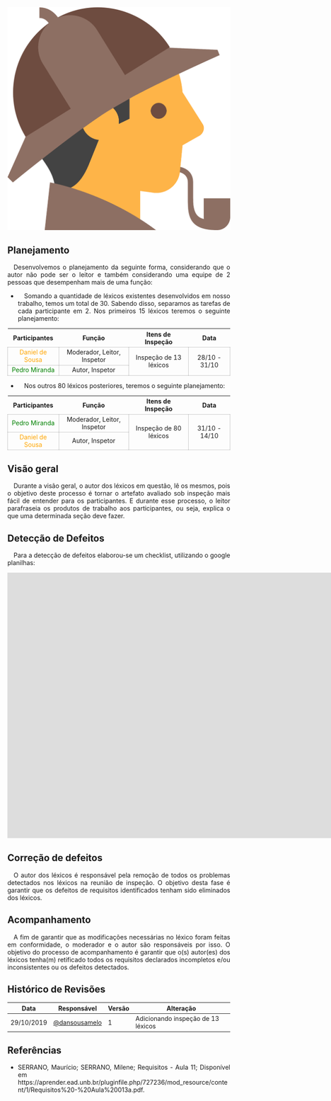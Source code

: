 ![Rich-picture](../../../img/sherlock.png)

## **Planejamento**
<p align="justify">&emsp;Desenvolvemos o planejamento da seguinte forma, considerando que o autor não pode ser o leitor e também considerando uma equipe de 2 pessoas que desempenham mais de uma função:</p>

* <p align="justify">&emsp;Somando a quantidade de léxicos existentes desenvolvidos em nosso trabalho, temos um total de 30. Sabendo disso, separamos as tarefas de cada participante em 2. Nos primeiros 15 léxicos teremos o seguinte planejamento:</p>

<table>
    <thead>
        <tr>
            <th>Participantes</th>
            <th>Função</th>
            <th>Itens de Inspeção</th>
            <th>Data</th>
        </tr>
    </thead>
    <tbody >
        <tr>
            <td style="vertical-align: middle;text-align:center;border: 0.5px solid rgba(0,0,0,0.2);"><span style="color:orange">Daniel de Sousa</span></td>
            <td style="vertical-align: middle;text-align:center;border: 0.5px solid rgba(0,0,0,0.2);">Moderador, Leitor, Inspetor</td>
            <td style="vertical-align: middle;text-align:center;border: 0.5px solid rgba(0,0,0,0.2);" rowspan="2">Inspeção de 13 léxicos </td>
            <td style="vertical-align: middle;text-align:center;border: 0.5px solid rgba(0,0,0,0.2);" rowspan="2">28/10 - 31/10 </td>
        </tr>
        <tr>
            <td style="vertical-align: middle;text-align:center;border: 0.5px solid rgba(0,0,0,0.2);"><span style="color:green">Pedro Miranda</span></td>
            <td style="vertical-align: middle;text-align:center;border: 0.5px solid rgba(0,0,0,0.2);">Autor, Inspetor</td>
        </tr>            
    </tbody>
</table>

* <p align="justify">&emsp;Nos outros 80 léxicos posteriores, teremos o seguinte planejamento:</p>

<table>
    <thead>
        <tr>
            <th>Participantes</th>
            <th>Função</th>
            <th>Itens de Inspeção</th>
            <th>Data</th>
        </tr>
    </thead>
    <tbody >
        <tr>
            <td style="vertical-align: middle;text-align:center;border: 0.5px solid rgba(0,0,0,0.2);"><span style="color:green">Pedro Miranda</span></td>
            <td style="vertical-align: middle;text-align:center;border: 0.5px solid rgba(0,0,0,0.2);">Moderador, Leitor, Inspetor</td>
            <td style="vertical-align: middle;text-align:center;border: 0.5px solid rgba(0,0,0,0.2);" rowspan="2">Inspeção de 80 léxicos </td>
            <td style="vertical-align: middle;text-align:center;border: 0.5px solid rgba(0,0,0,0.2);" rowspan="2">31/10 - 14/10 </td>
        </tr>
        <tr>
            <td style="vertical-align: middle;text-align:center;border: 0.5px solid rgba(0,0,0,0.2);"><span style="color:orange">Daniel de Sousa</span></td>
            <td style="vertical-align: middle;text-align:center;border: 0.5px solid rgba(0,0,0,0.2);">Autor, Inspetor 
        </tr>            
    </tbody>
</table>


## **Visão geral**
<p align="justify">&emsp;Durante a visão geral, o autor dos léxicos em questão, lê os mesmos, pois o objetivo deste processo é tornar o artefato avaliado sob inspeção mais fácil de entender para os participantes. E durante esse processo, o leitor parafraseia os produtos de trabalho aos participantes, ou seja, explica o que uma determinada seção deve fazer.</p> 

## **Detecção de Defeitos**
<p align="justify">&emsp;Para a detecção de defeitos elaborou-se um checklist, utilizando o google planilhas:</p>

<p align="center"><iframe src="https://docs.google.com/spreadsheets/d/1bK6iMfB9yaU1dOuk-TP8vEbS31tLg7JgJCW_SIVZS1M/edit#gid=0" frameborder="0" width="3000" height="600" allowfullscreen="true"e mozallowfullscreen="tru" webkitallowfullscreen="true"></iframe></p>

## **Correção de defeitos**
<p align="justify">&emsp;O autor dos léxicos é responsável pela remoção de todos os problemas detectados nos léxicos na reunião de inspeção. O objetivo desta fase é garantir que os defeitos de requisitos identificados tenham sido eliminados dos léxicos.</p>

## **Acompanhamento**
<p align="justify">&emsp;A fim de garantir que as modificações necessárias no léxico foram feitas em conformidade, o moderador e o autor são responsáveis por isso. O objetivo do processo de acompanhamento é garantir que o(s) autor(es) dos léxicos tenha(m) retificado todos os requisitos declarados incompletos e/ou inconsistentes ou os defeitos detectados.</p>

## **Histórico de Revisões**

| Data       | Responsável                                        | Versão | Alteração                                                                            |
| ---------- | -------------------------------------------------- | ------ | ------------------------------------------------------------------------------------ |
| 29/10/2019 | [@dansousamelo](https://github.com/dansousamelo)         | 1      | Adicionando inspeção de 13 léxicos|

## **Referências**
 * <p align="justify">SERRANO, Maurício; SERRANO, Milene; Requisitos - Aula 11; Disponível em https://aprender.ead.unb.br/pluginfile.php/727236/mod_resource/content/1/Requisitos%20-%20Aula%20013a.pdf.</p>